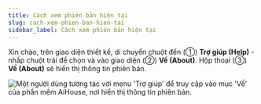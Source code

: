 ```yaml
---
title: Cách xem phiên bản hiện tại
slug: cach-xem-phien-ban-hien-tai
sidebar_label: Cách xem phiên bản hiện tại
---
```


Xin chào, trên giao diện thiết kế, di chuyển chuột đến (①) **Trợ giúp (Help)** - nhấp chuột trái để chọn và vào giao diện (②) **Về (About)**. Hộp thoại (③) **Về (About)** sẽ hiển thị thông tin phiên bản.

![Một người dùng tương tác với menu 'Trợ giúp' để truy cập vào mục 'Về' của phần mềm AiHouse, nơi hiển thị thông tin phiên bản.](https://storage.googleapis.com/jegavn_kb/images/5471c632-7a38-4deb-a8cf-0225569f5d41.png)